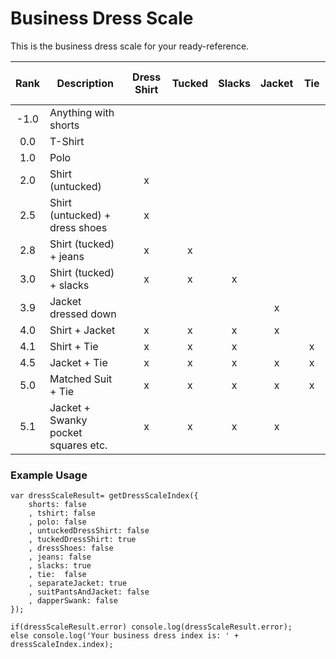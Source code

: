 # Business Dress Scale

This is the business dress scale for your ready-reference.


Rank | Description | Dress Shirt | Tucked | Slacks | Jacket | &nbsp;&nbsp;  Tie &nbsp;&nbsp;  
:---: | --- | :---: |:---: |:---: |:---: |:---: |
-1.0 | Anything with shorts | | | | | 
0.0 | T-Shirt | | | | | 
1.0 | Polo | | | | | 
2.0 | Shirt (untucked) |x| | | | 
2.5 | Shirt (untucked) + dress shoes |x| | | | 
2.8 | Shirt (tucked) + jeans |x|x| | | 
3.0 | Shirt (tucked) + slacks |x|x|x| | 
3.9 | Jacket dressed down  | | | |x| 
4.0 | Shirt + Jacket |x|x|x|x| 
4.1 | Shirt + Tie |x|x|x| |x
4.5 | Jacket + Tie |x|x|x|x|x
5.0  | Matched Suit + Tie |x|x|x|x|x
5.1  | Jacket + Swanky pocket squares etc. |x|x|x|x| 


### Example Usage


```
var dressScaleResult= getDressScaleIndex({
    shorts: false
    , tshirt: false
    , polo: false
    , untuckedDressShirt: false
    , tuckedDressShirt: true
    , dressShoes: false
    , jeans: false
    , slacks: true
    , tie:  false
    , separateJacket: true
    , suitPantsAndJacket: false
    , dapperSwank: false
});

if(dressScaleResult.error) console.log(dressScaleResult.error);
else console.log('Your business dress index is: ' + dressScaleIndex.index);
```

